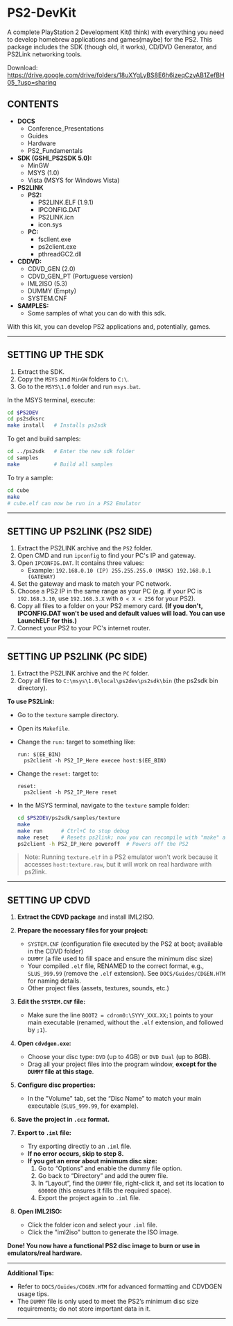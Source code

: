 # PS2-DevKit

A complete PlayStation 2 Development Kit(I think) with everything you need to develop homebrew applications and games(maybe) for the PS2. This package includes the SDK (though old, it works), CD/DVD Generator, and PS2Link networking tools.

Download: https://drive.google.com/drive/folders/18uXYgLyBS8E6h6izeqCzyAB1ZefBH05_?usp=sharing

## CONTENTS
- **DOCS**
  - Conference_Presentations 
  - Guides
  - Hardware
  - PS2_Fundamentals
- **SDK (GSHI_PS2SDK 5.0):**
  - MinGW
  - MSYS (1.0)
  - Vista (MSYS for Windows Vista)
- **PS2LINK**
  - **PS2:**
    - PS2LINK.ELF (1.9.1)
    - IPCONFIG.DAT
    - PS2LINK.icn
    - icon.sys
  - **PC:**
    - fsclient.exe
    - ps2client.exe
    - pthreadGC2.dll
- **CDDVD:**
  - CDVD_GEN (2.0)
  - CDVD_GEN_PT (Portuguese version)
  - IML2ISO (5.3)
  - DUMMY (Empty)
  - SYSTEM.CNF
- **SAMPLES:**
  - Some samples of what you can do with this sdk.

With this kit, you can develop PS2 applications and, potentially, games.

---

## SETTING UP THE SDK

1. Extract the SDK.
2. Copy the `MSYS` and `MinGW` folders to `C:\`.
3. Go to the `MSYS\1.0` folder and run `msys.bat`.

In the MSYS terminal, execute:

```sh
cd $PS2DEV
cd ps2sdksrc
make install   # Installs ps2sdk
```

To get and build samples:

```sh
cd ../ps2sdk   # Enter the new sdk folder
cd samples
make           # Build all samples
```

To try a sample:

```sh
cd cube
make
# cube.elf can now be run in a PS2 Emulator
```

---

## SETTING UP PS2LINK (PS2 SIDE)

1. Extract the PS2LINK archive and the `PS2` folder.
2. Open CMD and run `ipconfig` to find your PC's IP and gateway.
3. Open `IPCONFIG.DAT`. It contains three values:
   - Example: `192.168.0.10 (IP) 255.255.255.0 (MASK) 192.168.0.1 (GATEWAY)`
4. Set the gateway and mask to match your PC network.
5. Choose a PS2 IP in the same range as your PC (e.g. if your PC is `192.168.3.10`, use `192.168.3.X` with `0 < X < 256` for your PS2).
6. Copy all files to a folder on your PS2 memory card. **(If you don't, IPCONFIG.DAT won't be used and default values will load. You can use LaunchELF for this.)**
7. Connect your PS2 to your PC's internet router.

---

## SETTING UP PS2LINK (PC SIDE)

1. Extract the PS2LINK archive and the `PC` folder.
2. Copy all files to `C:\msys\1.0\local\ps2dev\ps2sdk\bin` (the ps2sdk bin directory).

**To use PS2Link:**

- Go to the `texture` sample directory.
- Open its `Makefile`.
- Change the `run:` target to something like:

  ```make
  run: $(EE_BIN)
    ps2client -h PS2_IP_Here execee host:$(EE_BIN)
  ```

- Change the `reset:` target to:

  ```make
  reset:
    ps2client -h PS2_IP_Here reset
  ```

- In the MSYS terminal, navigate to the `texture` sample folder:

  ```sh
  cd $PS2DEV/ps2sdk/samples/texture
  make
  make run      # Ctrl+C to stop debug
  make reset    # Resets ps2link; now you can recompile with "make" and "make run" again
  ps2client -h PS2_IP_Here poweroff  # Powers off the PS2
  ```

> Note: Running `texture.elf` in a PS2 emulator won't work because it accesses `host:texture.raw`, but it will work on real hardware with ps2link.

---
## SETTING UP CDVD

1. **Extract the CDVD package** and install IML2ISO.
2. **Prepare the necessary files for your project:**
   - `SYSTEM.CNF` (configuration file executed by the PS2 at boot; available in the CDVD folder)
   - `DUMMY` (a file used to fill space and ensure the minimum disc size)
   - Your compiled `.elf` file, RENAMED to the correct format, e.g., `SLUS_999.99` (remove the `.elf` extension). See `DOCS/Guides/CDGEN.HTM` for naming details.
   - Other project files (assets, textures, sounds, etc.)

3. **Edit the `SYSTEM.CNF` file:**
   - Make sure the line `BOOT2 = cdrom0:\SYYY_XXX.XX;1` points to your main executable (renamed, without the `.elf` extension, and followed by `;1`).

4. **Open `cdvdgen.exe`:**
   - Choose your disc type: `DVD` (up to 4GB) or `DVD Dual` (up to 8GB).
   - Drag all your project files into the program window, **except for the `DUMMY` file at this stage**.

5. **Configure disc properties:**
   - In the "Volume" tab, set the “Disc Name” to match your main executable (`SLUS_999.99`, for example).

6. **Save the project in `.ccz` format.**

7. **Export to `.iml` file:**
   - Try exporting directly to an `.iml` file.
   - **If no error occurs, skip to step 8.**
   - **If you get an error about minimum disc size:**
     1. Go to “Options” and enable the dummy file option.
     2. Go back to “Directory” and add the `DUMMY` file.
     3. In “Layout”, find the `DUMMY` file, right-click it, and set its location to `600000` (this ensures it fills the required space).
     4. Export the project again to `.iml` file.

8. **Open IML2ISO:**
   - Click the folder icon and select your `.iml` file.
   - Click the "iml2iso" button to generate the ISO image.

**Done! You now have a functional PS2 disc image to burn or use in emulators/real hardware.**

---

**Additional Tips:**
- Refer to `DOCS/Guides/CDGEN.HTM` for advanced formatting and CDVDGEN usage tips.
- The `DUMMY` file is only used to meet the PS2’s minimum disc size requirements; do not store important data in it.
---
